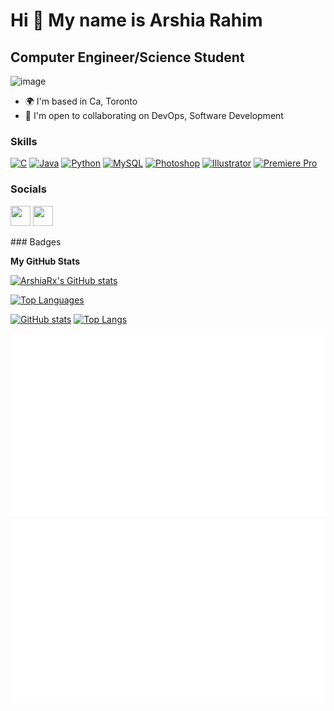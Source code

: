 Hi 👋 My name is Arshia Rahim
=============================

Computer Engineer/Science Student
-------------------------
![image](https://www.emojibase.com/resources/img/emojis/apple/1f1e8-1f1e6.png)
* 🌍  I'm based in Ca, Toronto
* 🤝  I'm open to collaborating on DevOps, Software Development

### Skills

<p align="left">
<a href="https://docs.microsoft.com/en-us/cpp/?view=msvc-170" target="_blank" rel="noreferrer"><img src="https://raw.githubusercontent.com/danielcranney/readme-generator/main/public/icons/skills/c-colored.svg" width="36" height="36" alt="C" /></a>
<a href="https://www.oracle.com/java/" target="_blank" rel="noreferrer"><img src="https://raw.githubusercontent.com/danielcranney/readme-generator/main/public/icons/skills/java-colored.svg" width="36" height="36" alt="Java" /></a>
<a href="https://www.python.org/" target="_blank" rel="noreferrer"><img src="https://raw.githubusercontent.com/danielcranney/readme-generator/main/public/icons/skills/python-colored.svg" width="36" height="36" alt="Python" /></a>
<a href="https://www.mysql.com/" target="_blank" rel="noreferrer"><img src="https://raw.githubusercontent.com/danielcranney/readme-generator/main/public/icons/skills/mysql-colored.svg" width="36" height="36" alt="MySQL" /></a>
<a href="https://www.adobe.com/uk/products/photoshop.html" target="_blank" rel="noreferrer"><img src="https://raw.githubusercontent.com/danielcranney/readme-generator/main/public/icons/skills/photoshop-colored.svg" width="36" height="36" alt="Photoshop" /></a>
<a href="adobe.com/uk/products/illustrator.html" target="_blank" rel="noreferrer"><img src="https://raw.githubusercontent.com/danielcranney/readme-generator/main/public/icons/skills/illustrator-colored.svg" width="36" height="36" alt="Illustrator" /></a>
<a href="https://www.adobe.com/uk/products/premiere.html" target="_blank" rel="noreferrer"><img src="https://raw.githubusercontent.com/danielcranney/readme-generator/main/public/icons/skills/premierepro-colored.svg" width="36" height="36" alt="Premiere Pro" /></a>
</p>

### Socials

<p align="left"> <a href="https://www.github.com/ArshiaRx" target="_blank" rel="noreferrer"><img src="https://raw.githubusercontent.com/danielcranney/readme-generator/main/public/icons/socials/github.svg" width="32" height="32" /></a> <a href="https://www.linkedin.com/in/arshia-rahim" target="_blank" rel="noreferrer"><img src="https://raw.githubusercontent.com/danielcranney/readme-generator/main/public/icons/socials/linkedin.svg" width="32" height="32" /></a></p>
### Badges

<b>My GitHub Stats</b>

<a href="http://www.github.com/ArshiaRx"><img src="https://github-readme-stats.vercel.app/api?username=ArshiaRx&show_icons=true&hide=&count_private=true&title_color=ef4444&text_color=000000&icon_color=0891b2&bg_color=000000&hide_border=true&show_icons=true" alt="ArshiaRx's GitHub stats" /></a>

<a href="https://github.com/ArshiaRx" align="left"><img src="https://github-readme-stats.vercel.app/api/top-langs/?username=ArshiaRx&langs_count=10&title_color=ef4444&text_color=000000&icon_color=0891b2&bg_color=000000&hide_border=true&locale=en&custom_title=Top%20%Languages" alt="Top Languages" /></a>

[![GitHub stats](https://github-readme-stats.vercel.app/api?username=ArshiaRx&count_private=true&include_all_commits=true&show_icons=true&custom_title=GitHub%20stats&theme=default)](https://github.com/anuraghazra/github-readme-stats)
[![Top Langs](https://github-readme-stats.vercel.app/api/top-langs/?username=ArshiaRx&langs_count=3&count_private=true&include_all_commits=true&theme=default)](https://github.com/anuraghazra/github-readme-stats)

![](https://github.com/ArshiaRx/GitHub-Stats-Visualization/blob/master/generated/overview.svg)
![](https://github.com/ArshiaRx/GitHub-Stats-Visualization/blob/master/generated/languages.svg)

<!--

**ArshiaRx/ArshiaRx** is a ✨ _special_ ✨ repository because its `README.md` (this file) appears on your GitHub profile.

Here are some ideas to get you started:

- 🔭 I’m currently working on ...
- 🌱 I’m currently learning ...
- 👯 I’m looking to collaborate on ...
- 🤔 I’m looking for help with ...
- 💬 Ask me about ...
- 📫 How to reach me: ...
- 😄 Pronouns: ...
- ⚡ Fun fact: ...
-->

